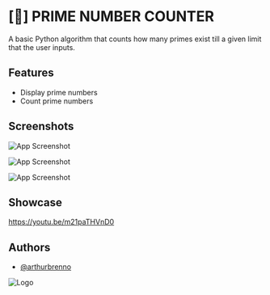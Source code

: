 # [🔣] PRIME NUMBER COUNTER

A basic Python algorithm that counts how many primes exist till a given limit that the user inputs.
## Features

- Display prime numbers 
- Count prime numbers
## Screenshots

![App Screenshot](https://media.discordapp.net/attachments/1019936202134126593/1031550492410650634/carbon.png?width=833&height=374)

![App Screenshot](https://media.discordapp.net/attachments/1019936202134126593/1031550838788853780/carbon_1.png?width=992&height=551)

![App Screenshot](https://media.discordapp.net/attachments/1019936202134126593/1031551499010064495/carbon_2.png?width=1014&height=449)
## Showcase

https://youtu.be/m21paTHVnD0
## Authors

- [@arthurbrenno](https://github.com/arthurbrenno)

![Logo](https://media.discordapp.net/attachments/1019936202134126593/1029091702503374929/Arthur_Brenno.png?width=1080&height=268)
